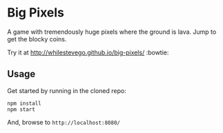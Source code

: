 # Big Pixels

A game with tremendously huge pixels where the ground is lava. Jump to get the blocky coins.

Try it at http://whilestevego.github.io/big-pixels/ :bowtie:

## Usage

Get started by running in the cloned repo:

```
npm install
npm start
```

And, browse to `http://localhost:8080/`
